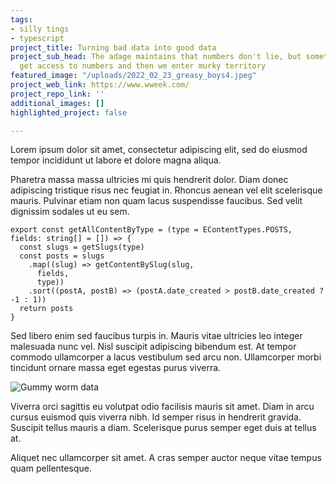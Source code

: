 ```yaml
---
tags:
- silly tings
- typescript
project_title: Turning bad data into good data
project_sub_head: The adage maintains that numbers don't lie, but sometimes liars
  get access to numbers and then we enter murky territory
featured_image: "/uploads/2022_02_23_greasy_boys4.jpeg"
project_web_link: https://www.wweek.com/
project_repo_link: ''
additional_images: []
highlighted_project: false

---
```

Lorem ipsum dolor sit amet, consectetur adipiscing elit, sed do eiusmod tempor incididunt ut labore et dolore magna aliqua. 

Pharetra massa massa ultricies mi quis hendrerit dolor. Diam donec adipiscing tristique risus nec feugiat in. Rhoncus aenean vel elit scelerisque mauris. Pulvinar etiam non quam lacus suspendisse faucibus. Sed velit dignissim sodales ut eu sem. 

    
    export const getAllContentByType = (type = EContentTypes.POSTS, fields: string[] = []) => {
      const slugs = getSlugs(type)
      const posts = slugs
        .map((slug) => getContentBySlug(slug,
          fields,
          type))
        .sort((postA, postB) => (postA.date_created > postB.date_created ? -1 : 1))
      return posts
    }

Sed libero enim sed faucibus turpis in. Mauris vitae ultricies leo integer malesuada nunc vel. Nisl suscipit adipiscing bibendum est. At tempor commodo ullamcorper a lacus vestibulum sed arcu non. Ullamcorper morbi tincidunt ornare massa eget egestas purus viverra.

![Gummy worm data](/uploads/2022_02_22_gummi-worms.jpeg "Gummy data")

Viverra orci sagittis eu volutpat odio facilisis mauris sit amet. Diam in arcu cursus euismod quis viverra nibh. Id semper risus in hendrerit gravida. Suscipit tellus mauris a diam. Scelerisque purus semper eget duis at tellus at. 

Aliquet nec ullamcorper sit amet. A cras semper auctor neque vitae tempus quam pellentesque. 